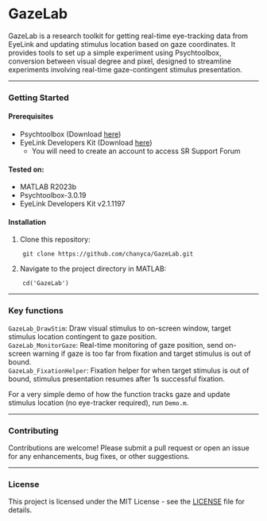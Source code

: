 # GazeLab
GazeLab is a research toolkit for getting real-time eye-tracking data from EyeLink and updating stimulus location based on gaze coordinates. It provides tools to set up a simple experiment using Psychtoolbox, conversion between visual degree and pixel, designed to streamline experiments involving real-time gaze-contingent stimulus presentation.  

---
### Getting Started
#### Prerequisites
- Psychtoolbox (Download [here](http://psychtoolbox.org/download))
- EyeLink Developers Kit (Download [here](https://www.sr-research.com/support/thread-13.html))
  - You will need to create an account to access SR Support Forum
 
#### Tested on:
- MATLAB R2023b
- Psychtoolbox-3.0.19
- EyeLink Developers Kit v2.1.1197

#### Installation
1. Clone this repository:  
```
    git clone https://github.com/chanyca/GazeLab.git
```
2. Navigate to the project directory in MATLAB:
```
    cd('GazeLab')
```
---
### Key functions
`GazeLab_DrawStim`: Draw visual stimulus to on-screen window, target stimulus location contingent to gaze position.  
`GazeLab_MonitorGaze`: Real-time monitoring of gaze position, send on-screen warning if gaze is too far from fixation and target stimulus is out of bound.  
`GazeLab_FixationHelper`: Fixation helper for when target stimulus is out of bound, stimulus presentation resumes after 1s successful fixation.  

For a very simple demo of how the function tracks gaze and update stimulus location (no eye-tracker required), run `Demo.m`.

---
### Contributing
Contributions are welcome! Please submit a pull request or open an issue for any enhancements, bug fixes, or other suggestions.

---
### License
This project is licensed under the MIT License - see the [LICENSE](LICENSE) file for details.
